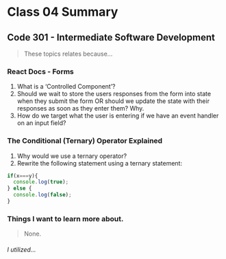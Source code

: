 # Class 04 Summary
## Code 301 - Intermediate Software Development

> These topics relates because...

### React Docs - Forms
1. What is a ‘Controlled Component’?
2. Should we wait to store the users responses from the form into state when they submit the form OR should we update the state with their responses as soon as they enter them? Why.
3. How do we target what the user is entering if we have an event handler on an input field?

### The Conditional (Ternary) Operator Explained
1. Why would we use a ternary operator?
2. Rewrite the following statement using a ternary statement:
```javascript
if(x===y){
  console.log(true);
} else {
  console.log(false);
}
```

### Things I want to learn more about.
> None.


###### I utilized...